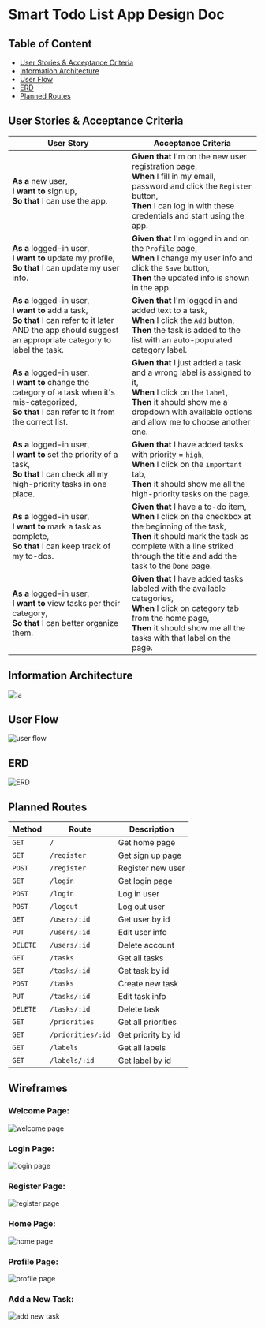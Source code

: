 # Smart Todo List App Design Doc
## Table of Content
- [User Stories & Acceptance Criteria](#user-stories--acceptance-criteria)
- [Information Architecture](#information-architecture)
- [User Flow](#user-flow)
- [ERD](#erd)
- [Planned Routes](#planned-routes)
## User Stories & Acceptance Criteria
| User Story | Acceptance Criteria |
| --- | --- |
| **As a** new user,<br>**I want to** sign up,<br>**So that** I can use the app. | **Given that** I'm on the new user registration page,<br>**When** I fill in my email, password and click the `Register` button,<br>**Then** I can log in with these credentials and start using the app. |
| **As a** logged-in user,<br>**I want to** update my profile,<br>**So that** I can update my user info. | **Given that** I'm logged in and on the `Profile` page,<br>**When** I change my user info and click the `Save` button,<br>**Then** the updated info is shown in the app. |
| **As a** logged-in user,<br>**I want to** add a task,<br>**So that** I can refer to it later AND the app should suggest an appropriate category to label the task. | **Given that** I'm logged in and added text to a task,<br>**When** I click the `Add` button,<br>**Then** the task is added to the list with an auto-populated category label. |
| **As a** logged-in user,<br>**I want to** change the category of a task when it's mis-categorized,<br>**So that** I can refer to it from the correct list. | **Given that** I just added a task and a wrong label is assigned to it,<br>**When** I click on the `label`,<br>**Then** it should show me a dropdown with available options and allow me to choose another one. |
| **As a** logged-in user,<br>**I want to** set the priority of a task,<br>**So that** I can check all my high-priority tasks in one place. | **Given that** I have added tasks with priority = `high`,<br>**When** I click on the `important` tab,<br>**Then** it should show me all the high-priority tasks on the page. |
| **As a** logged-in user,<br>**I want to** mark a task as complete,<br>**So that** I can keep track of my to-dos. | **Given that** I have a to-do item,<br>**When** I click on the checkbox at the beginning of the task,<br>**Then** it should mark the task as complete with a line striked through the title and add the task to the `Done` page. |
| **As a** logged-in user,<br>**I want to** view tasks per their category,<br>**So that** I can better organize them. | **Given that** I have added tasks labeled with the available categories,<br>**When** I click on category tab from the home page,<br>**Then** it should show me all the tasks with that label on the page. |


## Information Architecture
![ia](images/information-architecture.png)
## User Flow
![user flow](images/user-flow.png)
## ERD
![ERD](images/erd.png)

## Planned Routes
| Method | Route | Description
| ---       | ---              | ---                 |
| `GET`     | `/`              | Get home page       |
| `GET`     | `/register`      | Get sign up page    |
| `POST`    | `/register`      | Register new user   |
| `GET`     | `/login`         | Get login page      |
| `POST`    | `/login`         | Log in user         |
| `POST`    | `/logout`        | Log out user        |
| `GET`     | `/users/:id`     | Get user by id      |
| `PUT`     | `/users/:id`     | Edit user info      |
| `DELETE`  | `/users/:id`     | Delete account      |
| `GET`     | `/tasks`         | Get all tasks       |
| `GET`     | `/tasks/:id`     | Get task by id      |
| `POST`    | `/tasks`         | Create new task     |
| `PUT`     | `/tasks/:id`     | Edit task info      |
| `DELETE`  | `/tasks/:id`     | Delete task         |
| `GET`     | `/priorities`         | Get all priorities       |
| `GET`     | `/priorities/:id`     | Get priority by id      |
| `GET`     | `/labels`         | Get all labels      |
| `GET`     | `/labels/:id`     | Get label by id      |


## Wireframes 
### Welcome Page:
![welcome page](images/welcome-page.png)
### Login Page:
![login page](images/login-page.png)
### Register Page:
![register page](images/register-page.png)
### Home Page:
![home page](images/home-page.png)
### Profile Page:
![profile page](images/profile-page.png)
### Add a New Task:
![add new task](images/add-new-task.png)
